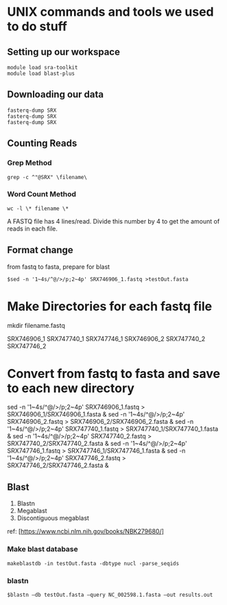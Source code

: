 # UNIX commands and tools we used to do stuff

## Setting up our workspace

```
module load sra-toolkit
module load blast-plus
```

## Downloading our data

```
fasterq-dump SRX
fasterq-dump SRX
fasterq-dump SRX
```
## Counting Reads

### Grep Method
```grep -c ^"@SRX" \filename\```

### Word Count Method

``` wc -l \* filename \* ```

A FASTQ file has 4 lines/read. Divide this number by 4 to get the amount of reads in each file. 

## Format change
from fastq to fasta, prepare for blast

```
$sed -n '1~4s/^@/>/p;2~4p' SRX746906_1.fastq >testOut.fasta
```
# Make Directories for each fastq file
mkdir filename.fastq

SRX746906_1
SRX747740_1 
SRX747746_1
SRX746906_2
SRX747740_2
SRX747746_2

# Convert from fastq to fasta and save to each new directory
sed -n '1~4s/^@/>/p;2~4p' SRX746906_1.fastq > SRX746906_1/SRX746906_1.fasta & sed -n '1~4s/^@/>/p;2~4p' SRX746906_2.fastq > SRX746906_2/SRX746906_2.fasta & sed -n '1~4s/^@/>/p;2~4p' SRX747740_1.fastq > SRX747740_1/SRX747740_1.fasta & sed -n '1~4s/^@/>/p;2~4p' SRX747740_2.fastq > SRX747740_2/SRX747740_2.fasta & sed -n '1~4s/^@/>/p;2~4p' SRX747746_1.fastq > SRX747746_1/SRX747746_1.fasta & sed -n '1~4s/^@/>/p;2~4p' SRX747746_2.fastq > SRX747746_2/SRX747746_2.fasta &


## Blast
1. Blastn
2. Megablast
3. Discontiguous megablast

ref: [https://www.ncbi.nlm.nih.gov/books/NBK279680/]

### Make blast database

```
makeblastdb -in testOut.fasta -dbtype nucl -parse_seqids
```

### blastn

```
$blastn –db testOut.fasta –query NC_002598.1.fasta –out results.out 
```
